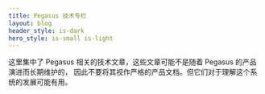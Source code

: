 ```yaml
---
title: Pegasus 技术专栏
layout: blog
header_style: is-dark
hero_style: is-small is-light
---
```


这里集中了 Pegasus 相关的技术文章，这些文章可能不是随着 Pegasus 的产品演进而长期维护的，
因此不要将其视作严格的产品文档。但它们对于理解这个系统的发展可能有用。
